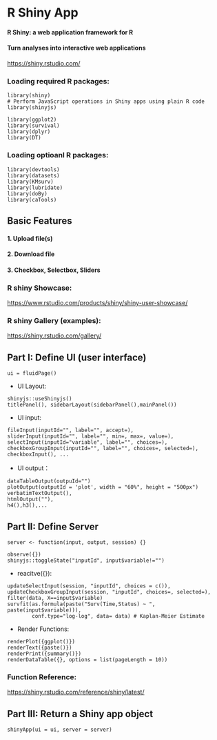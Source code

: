 # R Shiny App

#### R Shiny: a web application framework for R
#### Turn analyses into interactive web applications

https://shiny.rstudio.com/

### Loading required R packages: 
```
library(shiny)
# Perform JavaScript operations in Shiny apps using plain R code
library(shinyjs)
```
```
library(ggplot2)
library(survival)
library(dplyr)
library(DT)
```

### Loading optioanl R packages: 
```
library(devtools)
library(datasets)
library(KMsurv)
library(lubridate)  
library(doBy)      
library(caTools)
```

## Basic Features
#### 1. Upload file(s)
#### 2. Download file
#### 3. Checkbox, Selectbox, Sliders


### R shiny Showcase:
https://www.rstudio.com/products/shiny/shiny-user-showcase/
### R shiny Gallery (examples):
https://shiny.rstudio.com/gallery/


## Part I: Define UI (user interface)
```
ui = fluidPage()
```
- UI Layout:
```
shinyjs::useShinyjs() 
titlePanel(), sidebarLayout(sidebarPanel(),mainPanel())
```
- UI input: 
```
fileInput(inputId="", label="", accept=), 
sliderInput(inputId="", label="", min=, max=, value=), 
selectInput(inputId="variable", label="", choices=), 
checkboxGroupInput(inputId="", label="", choices=, selected=),
checkboxInput(), ...
```
- UI output：
```
dataTableOutput(outpuId="")
plotOutput(outputId = 'plot', width = "60%", height = "500px")
verbatimTextOutput(),
htmlOutput(""),
h4(),h3(),...
```

## Part II: Define Server
```
server <- function(input, output, session) {}
```
```
observe({})
shinyjs::toggleState("inputId", input$variable!="")
```
- reacitve({}): 
```
updateSelectInput(session, "inputId", choices = c()), 
updateCheckboxGroupInput(session, "inputId", choices=, selected=),
filter(data, X==input$variable)
survfit(as.formula(paste("Surv(Time,Status) ~ ", paste(input$variable))),
        conf.type="log-log", data= data) # Kaplan-Meier Estimate
```
- Render Functions:
```
renderPlot({ggplot()})
renderText({paste()})
renderPrint({summary()})
renderDataTable({}, options = list(pageLength = 10))
```

### Function Reference:
https://shiny.rstudio.com/reference/shiny/latest/


## Part III: Return a Shiny app object
```
shinyApp(ui = ui, server = server)
```



